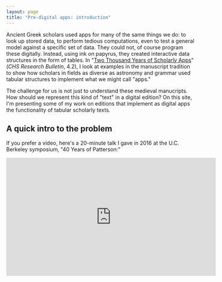 ```yaml
---
layout: page
title: "Pre-digital apps: introduction"
---
```





Ancient Greek scholars used apps for many of the same things we do: to look up stored data, to perform tedious computations, even to test a general model against a specific set of data.  They could not, of course program these digitally.  Instead, using ink on papyrus, they created interactive data structures in the form of tables.  In "[Two Thousand Years of Scholarly Apps](http://www.chs-fellows.org/2016/11/08/scholarly-apps/)" (*CHS Research Bulletin*, 4.2), I look at examples in the manuscript tradition to show how scholars in fields as diverse as astronomy and grammar used tabular structures to implement what we might call "apps."

The challenge for us is not just to understand these medieval manucripts.  How should we represent this kind of "text" in a digital edition?  On this site, I'm presenting some of my work on editions that implement as digital apps the functionality of tabular scholarly texts.



## A quick intro to the problem


If you prefer a video, here's a 20-minute talk I gave in 2016 at the U.C. Berkeley symposium, "40 Years of Patterson:"



<iframe width="560" height="315" src="https://www.youtube.com/embed/yQ3Znh5vk2w" frameborder="0" allowfullscreen></iframe>
